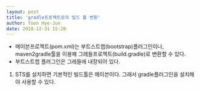 ```yaml
---
layout: post
title: 'gradle프로젝트로의 빌드 툴 변환'
author: Yoon Hye-Jun
date: 2018-12-31 15:20
---
```


- 메이븐프로젝트(pom.xml)는 부트스트랩(bootstrap)플러그인이나, maven2gradle툴을 이용해 그레들프로젝트(build.gradle)로 변환할 수 있다.
- 부트스트랩 플러그인은 그레들에 내장되어 있다.

1. STS를 설치하면 기본적인 빌드툴은 메이븐이다. 그래서 gradle플러그인을 설치해야 사용할 수 있다.
